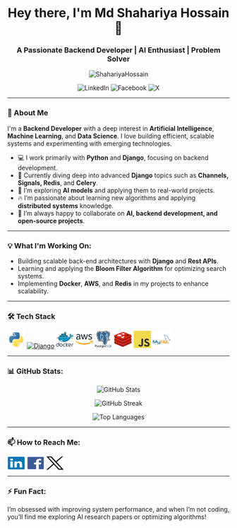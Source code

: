 <h1 align="center">Hey there, I'm Md Shahariya Hossain 👋</h1>
<h3 align="center">A Passionate Backend Developer | AI Enthusiast | Problem Solver</h3>

<p align="center">
  <img src="https://komarev.com/ghpvc/?username=ShahariyaHossain&label=Profile%20views&color=0e75b6&style=flat" alt="ShahariyaHossain" />
</p>

<p align="center">
  <a href="https://www.linkedin.com/in/shahariyahossain/" target="_blank" style="text-decoration: none;"><img src="https://img.shields.io/badge/LinkedIn-blue?style=flat&logo=linkedin" alt="LinkedIn"/></a>
  <a href="https://www.facebook.com/shahariya03/" target="_blank" style="text-decoration: none;"><img src="https://img.shields.io/badge/Facebook-%231877F2.svg?style=flat&logo=facebook&logoColor=white" alt="Facebook"/></a>
  <a href="https://x.com/ShahariyaHossai" target="_blank" style="text-decoration: none;"><img src="https://img.shields.io/badge/X-%231DA1F2.svg?style=flat&logo=X&logoColor=white" alt="X"/></a>
</p>

---

### 🚀 About Me

I'm a **Backend Developer** with a deep interest in **Artificial Intelligence**, **Machine Learning**, and **Data Science**. I love building efficient, scalable systems and experimenting with emerging technologies.

- 💻 I work primarily with **Python** and **Django**, focusing on backend development.
- 🌱 Currently diving deep into advanced **Django** topics such as **Channels, Signals, Redis**, and **Celery**.
- 🧠 I’m exploring **AI models** and applying them to real-world projects.
- 🔥 I’m passionate about learning new algorithms and applying **distributed systems** knowledge.
- 💬 I’m always happy to collaborate on **AI, backend development, and open-source projects**.

---

### 💡 What I'm Working On:
- Building scalable back-end architectures with **Django** and **Rest APIs**.
- Learning and applying the **Bloom Filter Algorithm** for optimizing search systems.
- Implementing **Docker**, **AWS**, and **Redis** in my projects to enhance scalability.

---

### 🛠️ Tech Stack

<p align="left">
  <a href="https://www.python.org" target="_blank"><img src="https://raw.githubusercontent.com/devicons/devicon/master/icons/python/python-original.svg" alt="Python" width="40" height="40"/></a>
  <a href="https://www.djangoproject.com/" target="_blank"><img src="https://cdn.worldvectorlogo.com/logos/django.svg" alt="Django" width="40" height="40"/></a>
  <a href="https://www.docker.com/" target="_blank"><img src="https://raw.githubusercontent.com/devicons/devicon/master/icons/docker/docker-original-wordmark.svg" alt="Docker" width="40" height="40"/></a>
  <a href="https://aws.amazon.com/" target="_blank"><img src="https://raw.githubusercontent.com/devicons/devicon/master/icons/amazonwebservices/amazonwebservices-original-wordmark.svg" alt="AWS" width="40" height="40"/></a>
  <a href="https://www.postgresql.org/" target="_blank"><img src="https://raw.githubusercontent.com/devicons/devicon/master/icons/postgresql/postgresql-original-wordmark.svg" alt="PostgreSQL" width="40" height="40"/></a>
  <a href="https://redis.io/" target="_blank"><img src="https://raw.githubusercontent.com/devicons/devicon/master/icons/redis/redis-original.svg" alt="Redis" width="40" height="40"/></a>
  <a href="https://www.javascript.com" target="_blank"><img src="https://raw.githubusercontent.com/devicons/devicon/master/icons/javascript/javascript-original.svg" alt="JavaScript" width="40" height="40"/></a>
  <a href="https://www.mysql.com/" target="_blank"><img src="https://raw.githubusercontent.com/devicons/devicon/master/icons/mysql/mysql-original-wordmark.svg" alt="MySQL" width="40" height="40"/></a>
</p>

---

### 📊 GitHub Stats:

<p align="center">
  <img src="https://github-readme-stats.vercel.app/api?username=ShahariyaHossain&show_icons=true&theme=radical" alt="GitHub Stats" />
</p>

<p align="center">
  <img src="https://github-readme-streak-stats.herokuapp.com?user=ShahariyaHossain&theme=radical" alt="GitHub Streak" />
</p>

<p align="center">
  <img src="https://github-readme-stats.vercel.app/api/top-langs/?username=ShahariyaHossain&layout=compact&theme=radical" alt="Top Languages" />
</p>

---

### 📫 How to Reach Me:
<p align="left">
  <a href="https://www.linkedin.com/in/shahariyahossain/" target="_blank" style="text-decoration: none;"><img align="center" src="https://raw.githubusercontent.com/devicons/devicon/master/icons/linkedin/linkedin-original.svg" alt="LinkedIn" height="30" width="40" /></a>
  <a href="https://www.facebook.com/shahariya03/" target="_blank" style="text-decoration: none;"><img align="center" src="https://raw.githubusercontent.com/devicons/devicon/master/icons/facebook/facebook-original.svg" alt="Facebook" height="30" width="40" /></a>
  <a href="https://x.com/ShahariyaHossai" target="_blank" style="text-decoration: none;"><img align="center" src="https://raw.githubusercontent.com/devicons/devicon/master/icons/twitter/twitter-original.svg" alt="X" height="30" width="40" /></a>
</p>

---

### ⚡ Fun Fact:
I’m obsessed with improving system performance, and when I’m not coding, you’ll find me exploring AI research papers or optimizing algorithms!
